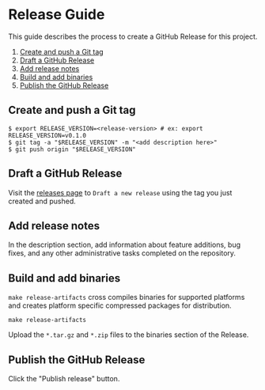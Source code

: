 # Release Guide

This guide describes the process to create a GitHub Release for this project.

1. [Create and push a Git tag](#create-and-push-a-git-tag)
2. [Draft a GitHub Release](#draft-a-github-release)
3. [Add release notes](#add-release-notes)
4. [Build and add binaries](#build-and-add-binaries)
5. [Publish the GitHub Release](#publish-the-github-release)

## Create and push a Git tag
```console
$ export RELEASE_VERSION=<release-version> # ex: export RELEASE_VERSION=v0.1.0
$ git tag -a "$RELEASE_VERSION" -m "<add description here>"
$ git push origin "$RELEASE_VERSION"
```

## Draft a GitHub Release
Visit the [releases page](https://github.com/open-service-mesh/osm/releases)
to `Draft a new release` using the tag you just created and pushed.

## Add release notes
In the description section, add information about feature additions, bug fixes, and
any other administrative tasks completed on the repository.

## Build and add binaries
`make release-artifacts` cross compiles binaries for supported platforms and creates platform
specific compressed packages for distribution.
```console
make release-artifacts
```
Upload the `*.tar.gz` and `*.zip` files to the binaries section of the Release.

## Publish the GitHub Release
Click the "Publish release" button.
